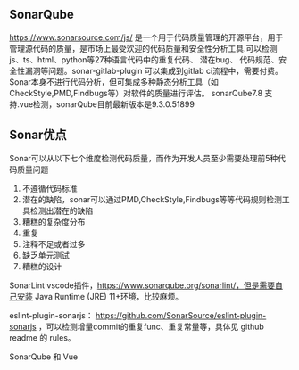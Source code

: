## SonarQube
https://www.sonarsource.com/js/ 是一个用于代码质量管理的开源平台，用于管理源代码的质量，是市场上最受欢迎的代码质量和安全性分析工具.可以检测js、ts、html、python等27种语言代码中的重复代码、 潜在bug、 代码规范、安全性漏洞等问题。sonar-gitlab-plugin 可以集成到gitlab ci流程中，需要付费。Sonar本身不进行代码分析，但可集成多种静态分析工具（如CheckStyle,PMD,Findbugs等）对软件的质量进行评估。
sonarQube7.8 支持.vue检测，sonarQube目前最新版本是9.3.0.51899

## Sonar优点
Sonar可以从以下七个维度检测代码质量，而作为开发人员至少需要处理前5种代码质量问题
1. 不遵循代码标准
2. 潜在的缺陷，sonar可以通过PMD,CheckStyle,Findbugs等等代码规则检测工具检测出潜在的缺陷
3. 糟糕的复杂度分布
4. 重复
5. 注释不足或者过多
6. 缺乏单元测试
7. 糟糕的设计


SonarLint vscode插件，https://www.sonarqube.org/sonarlint/，但是需要自己安装 Java Runtime (JRE) 11+环境，比较麻烦。

eslint-plugin-sonarjs： https://github.com/SonarSource/eslint-plugin-sonarjs ，可以检测增量commit的重复func、重复常量等，具体见 github readme 的 rules。

SonarQube 和 Vue <a href="https://zhuanlan.zhihu.com/p/461720764"></a>

